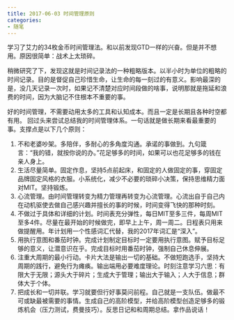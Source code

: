 ```yaml
---
title: 2017-06-03 时间管理原则
categories: 
- 随笔
---
```


学习了艾力的34枚金币时间管理法。和以前发现GTD一样的兴奋。但是并不想用。原因很简单：战术上太琐碎。

稍微研究了下，发现这就是时间记录法的一种粗略版本。以半小时为单位的粗略的时间记录。目的是督促自己珍惜生命，让生命的每一刻过的有意义。影响最深的是，没几天记录一次时，如果记不清楚对应时间段做的啥事，说明那就是拖延和浪费的时间，因为大脑记不住根本不重要的事。

好的时间管理，不需要动用太多的工具和认知成本。而且一定是长期且各种时空都有用。
回过头来尝试总结我的时间管理体系。一句话就是做长期来看最重要的事。支撑点是以下几个原则：

1. 不和老婆吵架。多陪伴，多耐心的多角度沟通。承诺的事做到。九句箴言：“我的错，就按你说的办。”花足够多的时间，如果可以也花足够多的钱在亲人身上。
2. 生活尽量简单。固定作息，坚持5点前起床，和固定的人做固定的事，穿固定品牌固定风格的衣服。小系统化，减少不必要的琐碎小决策，保持思维精力面对MIT。坚持锻炼。
3. 心流管理。由时间管理转变为精力管理再转变为心流管理。心流出自于自己内在动机驱使去做自己感兴趣并擅长的事的时候，时间变得飞快的那种时刻。
4. 不做过于具体和详细的计划。时间表充分弹性，每日MIT至多三件，每周MIT至多4件。尽量在最开始的时候做完，即早上上午，周一周二。日程表只用来做提醒用。年计划用一个性感词汇代替，我的2017年词汇是“深入”。
5. 用执行意图和番茄时钟。完成计划制定目标时一定要用执行意图。赋予目标足够的意义，让潜意识在乎。完成目标时用番茄时钟，强制自己休息伸展。
6. 注重大周期的最小行动。卡片大法是输出一切的基础。不做短跑选手，坚持大周期的践行，避免行为瘫痪。输出端用必要难度理论。时刻注意学习六思：有限大于无限；源头大于碎片；生成大于管理；输出大于输入；人大于信息；群体大于个体。
7. 把成长和一切并联。学习就要但行好事莫问前程。自己就是一支队伍。做最不可或缺最被需要的事情。生成自己的高阶模型，并给高阶模型创造足够多的锻炼机会（压力测试，费曼技巧）。反思日记和和周期总结。拿作品说话！




